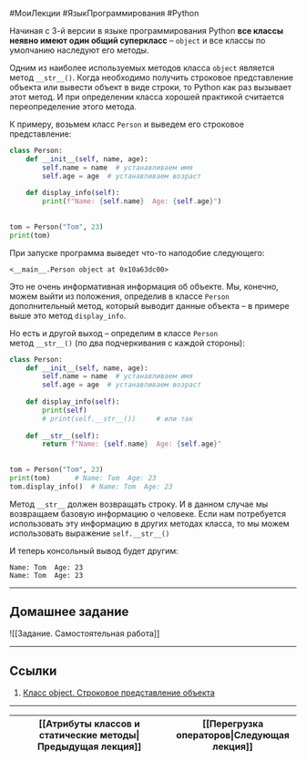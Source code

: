 #МоиЛекции #ЯзыкПрограммирования #Python 

Начиная с 3-й версии в языке программирования Python **все классы неявно имеют один общий суперкласс** – `object` и все классы по умолчанию наследуют его методы.

Одним из наиболее используемых методов класса `object` является метод `__str__()`. Когда необходимо получить строковое представление объекта или вывести объект в виде строки, то Python как раз вызывает этот метод. И при определении класса хорошей практикой считается переопределение этого метода.

К примеру, возьмем класс `Person` и выведем его строковое представление:

```python
class Person:
    def __init__(self, name, age):
        self.name = name  # устанавливаем имя
        self.age = age  # устанавливаем возраст
 
    def display_info(self):
        print(f"Name: {self.name}  Age: {self.age}")
 
 
tom = Person("Tom", 23)
print(tom)
```

При запуске программа выведет что-то наподобие следующего:

```
<__main__.Person object at 0x10a63dc00>
```

Это не очень информативная информация об объекте. Мы, конечно, можем выйти из положения, определив в классе `Person` дополнительный метод, который выводит данные объекта – в примере выше это метод `display_info`.

Но есть и другой выход – определим в классе `Person` метод `__str__()` (по два подчеркивания с каждой стороны):

```python
class Person:
    def __init__(self, name, age):
        self.name = name  # устанавливаем имя
        self.age = age  # устанавливаем возраст
 
    def display_info(self):
        print(self)
        # print(self.__str__())     # или так
 
    def __str__(self):
        return f"Name: {self.name}  Age: {self.age}"
 
 
tom = Person("Tom", 23)
print(tom)      # Name: Tom  Age: 23
tom.display_info()  # Name: Tom  Age: 23
```

Метод `__str__` должен возвращать строку. И в данном случае мы возвращаем базовую информацию о человеке. Если нам потребуется использовать эту информацию в других методах класса, то мы можем использовать выражение `self.__str__()`

И теперь консольный вывод будет другим:

```
Name: Tom  Age: 23
Name: Tom  Age: 23
```

---
## Домашнее задание

![[Задание. Самостоятельная работа]]

---
## Ссылки

1. [Класс object. Строковое представление объекта](https://metanit.com/python/tutorial/7.5.php)

---

| [[Атрибуты классов и статические методы\|Предыдущая лекция]] | [[Перегрузка операторов\|Следующая лекция]] |
| ------------------------------------------------------------ | ------------------------------------------- |

